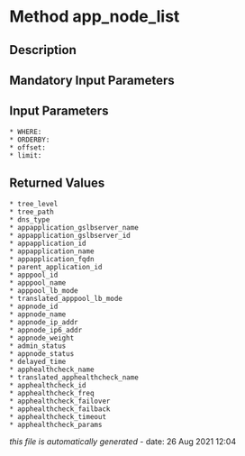 # Method app_node_list

## Description
	

## Mandatory Input Parameters

## Input Parameters
	* WHERE:
	* ORDERBY:
	* offset:
	* limit:

## Returned Values
	* tree_level
	* tree_path
	* dns_type
	* appapplication_gslbserver_name
	* appapplication_gslbserver_id
	* appapplication_id
	* appapplication_name
	* appapplication_fqdn
	* parent_application_id
	* apppool_id
	* apppool_name
	* apppool_lb_mode
	* translated_apppool_lb_mode
	* appnode_id
	* appnode_name
	* appnode_ip_addr
	* appnode_ip6_addr
	* appnode_weight
	* admin_status
	* appnode_status
	* delayed_time
	* apphealthcheck_name
	* translated_apphealthcheck_name
	* apphealthcheck_id
	* apphealthcheck_freq
	* apphealthcheck_failover
	* apphealthcheck_failback
	* apphealthcheck_timeout
	* apphealthcheck_params


*this file is automatically generated* - date: 26 Aug 2021 12:04